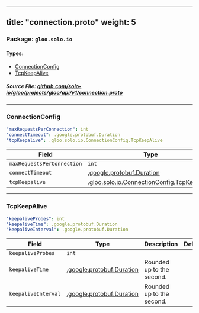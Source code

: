 
---
title: "connection.proto"
weight: 5
---

<!-- Code generated by solo-kit. DO NOT EDIT. -->


### Package: `gloo.solo.io` 
#### Types:


- [ConnectionConfig](#connectionconfig)
- [TcpKeepAlive](#tcpkeepalive)
  



##### Source File: [github.com/solo-io/gloo/projects/gloo/api/v1/connection.proto](https://github.com/solo-io/gloo/blob/master/projects/gloo/api/v1/connection.proto)





---
### ConnectionConfig



```yaml
"maxRequestsPerConnection": int
"connectTimeout": .google.protobuf.Duration
"tcpKeepalive": .gloo.solo.io.ConnectionConfig.TcpKeepAlive

```

| Field | Type | Description | Default |
| ----- | ---- | ----------- |----------- | 
| `maxRequestsPerConnection` | `int` |  |  |
| `connectTimeout` | [.google.protobuf.Duration](https://developers.google.com/protocol-buffers/docs/reference/csharp/class/google/protobuf/well-known-types/duration) |  |  |
| `tcpKeepalive` | [.gloo.solo.io.ConnectionConfig.TcpKeepAlive](../connection.proto.sk#tcpkeepalive) |  |  |




---
### TcpKeepAlive



```yaml
"keepaliveProbes": int
"keepaliveTime": .google.protobuf.Duration
"keepaliveInterval": .google.protobuf.Duration

```

| Field | Type | Description | Default |
| ----- | ---- | ----------- |----------- | 
| `keepaliveProbes` | `int` |  |  |
| `keepaliveTime` | [.google.protobuf.Duration](https://developers.google.com/protocol-buffers/docs/reference/csharp/class/google/protobuf/well-known-types/duration) | Rounded up to the second. |  |
| `keepaliveInterval` | [.google.protobuf.Duration](https://developers.google.com/protocol-buffers/docs/reference/csharp/class/google/protobuf/well-known-types/duration) | Rounded up to the second. |  |





<!-- Start of HubSpot Embed Code -->
<script type="text/javascript" id="hs-script-loader" async defer src="//js.hs-scripts.com/5130874.js"></script>
<!-- End of HubSpot Embed Code -->
